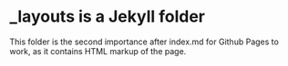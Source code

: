 # _layouts is a Jekyll folder
This folder is the second importance after index.md for Github Pages to work, as it contains HTML markup of the page.
